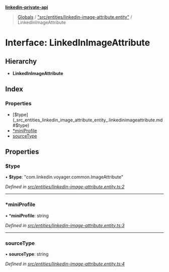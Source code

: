 **[linkedin-private-api](../README.md)**

> [Globals](../globals.md) / ["src/entities/linkedin-image-attribute.entity"](../modules/_src_entities_linkedin_image_attribute_entity_.md) / LinkedInImageAttribute

# Interface: LinkedInImageAttribute

## Hierarchy

* **LinkedInImageAttribute**

## Index

### Properties

* [$type](_src_entities_linkedin_image_attribute_entity_.linkedinimageattribute.md#$type)
* [*miniProfile](_src_entities_linkedin_image_attribute_entity_.linkedinimageattribute.md#*miniprofile)
* [sourceType](_src_entities_linkedin_image_attribute_entity_.linkedinimageattribute.md#sourcetype)

## Properties

### $type

•  **$type**: \"com.linkedin.voyager.common.ImageAttribute\"

*Defined in [src/entities/linkedin-image-attribute.entity.ts:2](https://github.com/cosiall/linkedin-private-api/blob/288d758/src/entities/linkedin-image-attribute.entity.ts#L2)*

___

### *miniProfile

•  ***miniProfile**: string

*Defined in [src/entities/linkedin-image-attribute.entity.ts:3](https://github.com/cosiall/linkedin-private-api/blob/288d758/src/entities/linkedin-image-attribute.entity.ts#L3)*

___

### sourceType

•  **sourceType**: string

*Defined in [src/entities/linkedin-image-attribute.entity.ts:4](https://github.com/cosiall/linkedin-private-api/blob/288d758/src/entities/linkedin-image-attribute.entity.ts#L4)*
